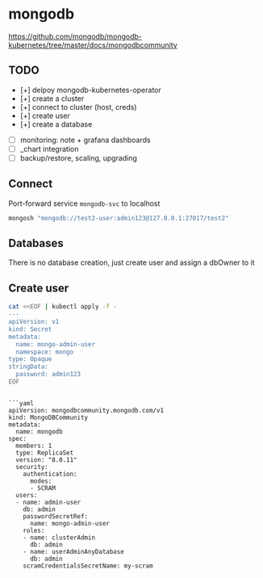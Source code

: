 # mongodb

https://github.com/mongodb/mongodb-kubernetes/tree/master/docs/mongodbcommunity

## TODO

- [+] delpoy mongodb-kubernetes-operator
- [+] create a cluster
- [+] connect to cluster (host, creds)
- [+] create user
- [+] create a database
- [ ] monitoring: note + grafana dashboards
- [ ] _chart integration
- [ ] backup/restore, scaling, upgrading

## Connect

Port-forward service `mongodb-svc` to localhost

```bash
mongosh "mongodb://test2-user:admin123@127.0.0.1:27017/test2"
```

## Databases

There is no database creation, just create user and assign a dbOwner to it

## Create user

```bash
cat <<EOF | kubectl apply -f -
---
apiVersion: v1
kind: Secret
metadata:
  name: mongo-admin-user
  namespace: mongo
type: Opaque
stringData:
  password: admin123
EOF
```
```

```yaml
apiVersion: mongodbcommunity.mongodb.com/v1
kind: MongoDBCommunity
metadata:
  name: mongodb
spec:
  members: 1
  type: ReplicaSet
  version: "8.0.11"
  security:
    authentication:
      modes:
      - SCRAM
  users:
  - name: admin-user
    db: admin
    passwordSecretRef:
      name: mongo-admin-user
    roles:
    - name: clusterAdmin
      db: admin
    - name: userAdminAnyDatabase
      db: admin
    scramCredentialsSecretName: my-scram
```
```
